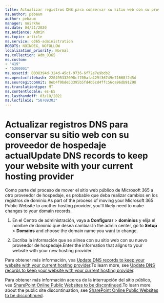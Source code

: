 ```yaml
---
title: Actualizar registros DNS para conservar su sitio web con su proveedor de hospedaje actual
ms.author: pebaum
author: pebaum
manager: mnirkhe
ms.date: 04/21/2020
ms.audience: Admin
ms.topic: article
ms.service: o365-administration
ROBOTS: NOINDEX, NOFOLLOW
localization_priority: Normal
ms.collection: Adm_O365
ms.custom:
- "419"
- "5200001"
ms.assetid: 0838394d-324d-45c1-9736-6f72e7e9bdb2
ms.openlocfilehash: 220495332098cf700afa429f36749e71668f2d5d
ms.sourcegitcommit: 0eb4f9bde53395b5fd4b5cd4ffc56ca96db91298
ms.translationtype: MT
ms.contentlocale: es-ES
ms.lasthandoff: 03/10/2021
ms.locfileid: "50709303"
---
```

# <a name="update-dns-records-to-keep-your-website-with-your-current-hosting-provider"></a><span data-ttu-id="28ccd-102">Actualizar registros DNS para conservar su sitio web con su proveedor de hospedaje actual</span><span class="sxs-lookup"><span data-stu-id="28ccd-102">Update DNS records to keep your website with your current hosting provider</span></span>

<span data-ttu-id="28ccd-103">Como parte del proceso de mover el sitio web público de Microsoft 365 a otro proveedor de hospedaje, es probable que deba realizar cambios en los registros de dominio.</span><span class="sxs-lookup"><span data-stu-id="28ccd-103">As part of the process of moving your Microsoft 365 Public Website to another hosting provider, you'll likely need to make changes to your domain records.</span></span>
  
1. <span data-ttu-id="28ccd-104">En el Centro de administración, vaya **a Configurar** \> **dominios** y elija el nombre de dominio que desea cambiar.</span><span class="sxs-lookup"><span data-stu-id="28ccd-104">In the admin center, go to **Setup** \> **Domains** and choose the domain name you want to change.</span></span>

2. <span data-ttu-id="28ccd-105">Escriba la información que se alinea con su sitio web con su nuevo proveedor de hospedaje.</span><span class="sxs-lookup"><span data-stu-id="28ccd-105">Enter the information that aligns to your website with your new hosting provider.</span></span>

<span data-ttu-id="28ccd-106">Para obtener más información, vea [Update DNS records to keep your website with your current hosting provider](https://docs.microsoft.com/microsoft-365/admin/dns/update-dns-records-to-retain-current-hosting-provider?view=o365-worldwide).</span><span class="sxs-lookup"><span data-stu-id="28ccd-106">To learn more, see [Update DNS records to keep your website with your current hosting provider](https://docs.microsoft.com/microsoft-365/admin/dns/update-dns-records-to-retain-current-hosting-provider?view=o365-worldwide).</span></span>
  
<span data-ttu-id="28ccd-107">Para obtener más información acerca de la interrupción del sitio público, vea [SharePoint Online Public Websites to be discontinued](https://support.office.com/article/sharepoint-online-public-websites-to-be-discontinued-e86bfd2f-5c7d-446f-a430-7cfcc0130916).</span><span class="sxs-lookup"><span data-stu-id="28ccd-107">To learn more about the public site discontinuation, see [SharePoint Online Public Websites to be discontinued](https://support.office.com/article/sharepoint-online-public-websites-to-be-discontinued-e86bfd2f-5c7d-446f-a430-7cfcc0130916).</span></span>
